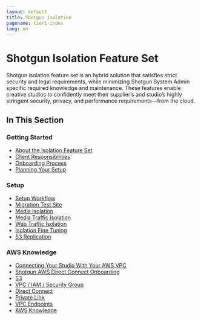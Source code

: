 ```yaml
---
layout: default
title: Shotgun Isolation
pagename: tier1-index
lang: en
---
```


# Shotgun Isolation Feature Set
Shotgun isolation feature set is an hybrid solution that satisfies strict security and legal requirements, while minimizing Shotgun System Admin specific required knowledge and maintenance. These features enable creative studios to confidently meet their supplier’s and studio’s highly stringent security, privacy, and performance requirements—from the cloud.

## In This Section

### Getting Started
<!-- When updating this, also update getting_started/getting_started.md -->
* [About the Isolation Feature Set](./about.md)
* [Client Responsibilities](./responsibilities.md)
* [Onboarding Process](./onboarding.md)
* [Planning Your Setup](./planning.md)


### Setup
<!-- When updating this, also update setup/setup.md -->
* [Setup Workflow](./workflow.md)
* [Migration Test Site](./shotgun_poc_site.md)
* [Media Isolation](./s3_bucket.md)
* [Media Traffic Isolation](./media_segregation.md)
* [Web Traffic Isolation](./traffic_segregation.md)
* [Isolation Fine Tuning](./tuning.md)
* [S3 Replication](./s3_replication.md)

### AWS Knowledge
<!-- When updating this, also update knowledge/knowledge.md -->
* [Connecting Your Studio With Your AWS VPC](./connecting.md)
* [Shotgun AWS Direct Connect Onboarding](./direct_connect_onboarding.md)
* [S3](./s3.md)
* [VPC / IAM / Security Group](./vpc_iam_sec.md)
* [Direct Connect](./direct_connect.md)
* [Private Link](./private_link.md)
* [VPC Endpoints](./vpc_endpoints.md)
* [AWS Knowledge](./aws.md)
